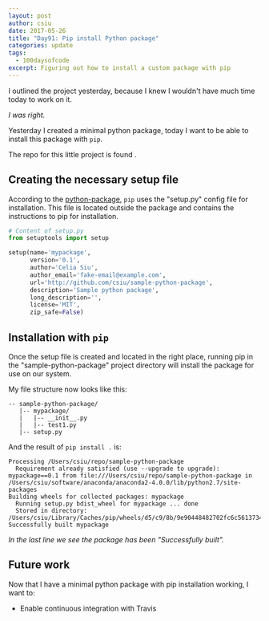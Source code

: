 ```yaml
---
layout: post
author: csiu
date: 2017-05-26
title: "Day91: Pip install Python package"
categories: update
tags:
  - 100daysofcode
excerpt: Figuring out how to install a custom package with pip
---
```


I outlined the project yesterday, because I knew I wouldn't have much time today to work on it.

*I was right.*

Yesterday I created a minimal python package, today I want to be able to install this package with `pip`.

The repo for this little project is found [<i class="fa fa-github"></i>](https://github.com/csiu/sample-python-package/commit/1a82506afebdd37d9f0db1b9ffdfcdc3b2ed265d).

## Creating the necessary setup file

According to the [python-package](https://python-packaging.readthedocs.io/en/latest/minimal.html), `pip` uses the "setup.py" config file for installation. This file is located outside the package and contains the instructions to pip for installation.

```python
# Content of setup.py
from setuptools import setup

setup(name='mypackage',
      version='0.1',
      author='Celia Siu',
      author_email='fake-email@example.com',
      url='http://github.com/csiu/sample-python-package',
      description='Sample python package',
      long_description='',
      license='MIT',
      zip_safe=False)
```

## Installation with `pip`

Once the setup file is created and located in the right place, running pip in the "sample-python-package" project directory will install the package for use on our system.

My file structure now looks like this:

```
-- sample-python-package/
   |-- mypackage/
   |   |-- __init__.py
   |   |-- test1.py
   |-- setup.py
```

And the result of `pip install .` is:

```
Processing /Users/csiu/repo/sample-python-package
  Requirement already satisfied (use --upgrade to upgrade): mypackage==0.1 from file:///Users/csiu/repo/sample-python-package in /Users/csiu/software/anaconda/anaconda2-4.0.0/lib/python2.7/site-packages
Building wheels for collected packages: mypackage
  Running setup.py bdist_wheel for mypackage ... done
  Stored in directory: /Users/csiu/Library/Caches/pip/wheels/d5/c9/8b/9e90448482702fc6c561373478bc0bffa0815d9d077217ae68
Successfully built mypackage
```

*In the last line we see the package has been "Successfully built".*

## Future work

Now that I have a minimal python package with pip installation working, I want to:

- Enable continuous integration with Travis
